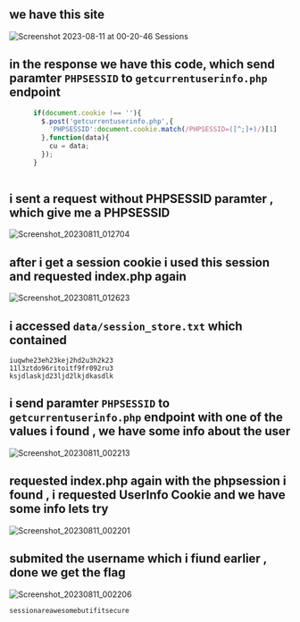 ## we have this site
![Screenshot 2023-08-11 at 00-20-46 Sessions](https://github.com/kiro6/writeups-ctfs/assets/57776872/92d41b22-ea5d-41da-80ba-64bff3fffda8)

## in the response we have this code, which send paramter `PHPSESSID` to `getcurrentuserinfo.php` endpoint
```js
      if(document.cookie !== ''){
        $.post('getcurrentuserinfo.php',{
          'PHPSESSID':document.cookie.match(/PHPSESSID=([^;]+)/)[1]
        },function(data){
          cu = data;
        });
      }
    
```

## i sent a request without PHPSESSID paramter  , which give me a PHPSESSID  
![Screenshot_20230811_012704](https://github.com/kiro6/writeups-ctfs/assets/57776872/4c2faaa5-63dc-4c98-b620-5c8917b68fa4)

## after i get a session cookie i used this session and requested index.php again 
![Screenshot_20230811_012623](https://github.com/kiro6/writeups-ctfs/assets/57776872/fcd3d44c-61a9-4941-8f92-a8869ef78d04)

## i accessed `data/session_store.txt` which contained 
```
iuqwhe23eh23kej2hd2u3h2k23
11l3ztdo96ritoitf9fr092ru3
ksjdlaskjd23ljd2lkjdkasdlk
```
## i send paramter `PHPSESSID` to `getcurrentuserinfo.php` endpoint with one of the values i found , we have some info about the user 
![Screenshot_20230811_002213](https://github.com/kiro6/writeups-ctfs/assets/57776872/e6c4acbf-43c9-4632-b7d9-715f4fb07079)


## requested index.php again with the phpsession i found , i requested UserInfo Cookie and we have some info lets try
![Screenshot_20230811_002201](https://github.com/kiro6/writeups-ctfs/assets/57776872/c68c20d0-6fd3-4e97-809f-d02b29c856d3)

## submited the username which i fiund earlier , done we get the flag
![Screenshot_20230811_002206](https://github.com/kiro6/writeups-ctfs/assets/57776872/14b23e96-73ef-44c4-8e07-7aa16587f90c)

```
sessionareawesomebutifitsecure
```
